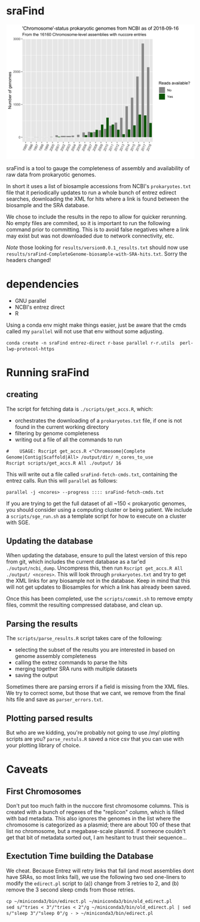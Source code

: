 # sraFind

![genome availability](https://raw.githubusercontent.com/nickp60/sraFind/master/results-byyear.png)

sraFind is a tool to gauge the completeness of assembly and availability of raw data from prokaryotic genomes.

In short it uses a list of biosample accessions from NCBI's `prokaryotes.txt` file that it periodically updates to run a whole bunch of entrez edirect searches, downloading the XML for hits where a link is found between the biosample and the SRA database.

We chose to include the results in the repo to allow for quicker rerunning. No empty files are commited, so it is important to run the following command prior to committing.  This is to avoid false negatives where a link may exist but was not downloaded due to network connectivity, etc.

*Note* those looking for `results/version0.0.1_results.txt` should now use `results/sraFind-CompleteGenome-biosample-with-SRA-hits.txt`.  Sorry the headers changed!

# dependencies

- GNU parallel
- NCBI's entrez direct
- R

Using a conda env might make things easier, just be aware that the cmds called my `parallel` will not use that env without some adjusting.
```
conda create -n sraFind entrez-direct r-base parallel r-r.utils  perl-lwp-protocol-https
```

# Running sraFind
## creating
The script for fetching data is `./scripts/get_accs.R`, which:

- orchestrates the downloading of a `prokaryotes.txt` file, if one is not found in the current working directory
- filtering by genome completeness
- writing out a file of all the commands to run

```
#    USAGE: Rscript get_accs.R <"Chromosome|Complete Genome|Contig|Scaffold|All> /output/dir/ n_cores_to_use
Rscript scripts/get_accs.R All ./output/ 16

```
This will write out a file called `sraFind-fetch-cmds.txt`, containing the entrez calls.  Run this will `parallel` as follows:

```
parallel -j <ncores> --progress :::: sraFind-fetch-cmds.txt 
```

If you are trying to get the full dataset of all ~150 < prokaryotic genomes, you should consider using a computing cluster or being patient.  We include a `scripts/sge_run.sh` as a template script for how to execute on a cluster with SGE.  

## Updating the database
When updating the database, ensure to pull the latest version of this repo from git, which includes the current database as a tar'ed `./output/ncbi_dump`.  Uncompress this, then run `Rscript get_accs.R All ./output/ <ncores>`. This will look through `prokaryotes.txt` and try to get the XML links for any biosample not in the database. Keep in mind that this will not get updates to Biosamples for which a link has already been saved.

Once this has been completed, use the `scripts/commit.sh` to remove empty files, commit the resulting compressed database, and clean up.


## Parsing the results
The `scripts/parse_results.R` script takes care of the following:

- selecting the subset of the results you are interested in based on genome assembly completeness
- calling the extrez commands to parse the hits
- merging together SRA runs with multiple datasets
- saving the output

Sometimes there are parsing errors if a field is missing from the XML files.  We try to correct some, but those that we cant, we remove from the final hits file and save as `parser_errors.txt`.


## Plotting parsed results

But who are we kidding, you're probably not going to use /my/ plotting scripts are you?  `parse_restuls.R` saved a nice csv that you can use with your plotting library of choice.




# Caveats
## First Chromosomes
Don't put too much faith in the nuccore first chromosome columns. This is created with a bunch of regexes of the "replicon" column, which is filled with bad metadata. This also ignores the genomes in the list where the chromosome is categorized as a plasmid; there are about 100 of these that list no chromosome, but a megabase-scale plasmid. If someone couldn't get that bit of metadata sorted out, I am hesitant to trust their sequence...


## Exectution Time building the Database
We cheat.  Because Entrez will retry links that fail (and most assemblies dont have SRAs, so most links fail), we use the following two sed one-liners to modify the `edirect.pl` script to (a)) change from 3 retries to 2, and (b) remove the 3 second sleep cmds from those retries.  
```
cp ~/miniconda3/bin/edirect.pl ~/miniconda3/bin/old_edirect.pl 
sed s/"tries < 3"/"tries < 2"/g ~/miniconda3/bin/old_edirect.pl | sed s/"sleep 3"/"sleep 0"/g - > ~/miniconda3/bin/edirect.pl
```
